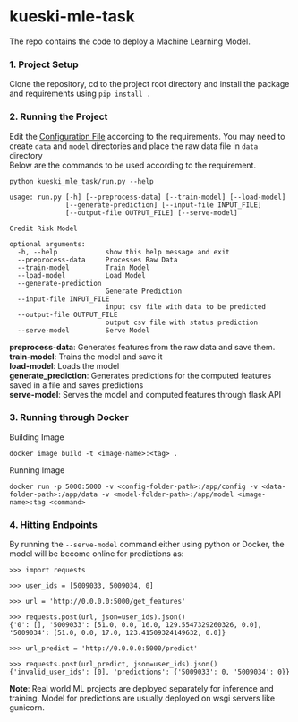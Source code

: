 # kueski-mle-task
The repo contains the code to deploy a Machine Learning Model.

### 1. Project Setup
Clone the repository, cd to the project root directory and install the package and requirements using `pip install .`

### 2. Running the Project
Edit the [Configuration File](config/config.yaml) according to the requirements.
You may need to create `data` and `model` directories and place the raw data file in `data` directory <br>
Below are the commands to be used according to the requirement.
```
python kueski_mle_task/run.py --help
```
```
usage: run.py [-h] [--preprocess-data] [--train-model] [--load-model]
              [--generate-prediction] [--input-file INPUT_FILE]
              [--output-file OUTPUT_FILE] [--serve-model]

Credit Risk Model

optional arguments:
  -h, --help            show this help message and exit
  --preprocess-data     Processes Raw Data
  --train-model         Train Model
  --load-model          Load Model
  --generate-prediction
                        Generate Prediction
  --input-file INPUT_FILE
                        input csv file with data to be predicted
  --output-file OUTPUT_FILE
                        output csv file with status prediction
  --serve-model         Serve Model

```
**preprocess-data**: Generates features from the raw data and save them.<br>
**train-model**: Trains the model and save it<br>
**load-model**: Loads the model <br>
**generate_prediction**: Generates predictions for the computed features saved in a file and saves predictions<br>
**serve-model**: Serves the model and computed features through flask API

### 3. Running through Docker

Building Image
```
docker image build -t <image-name>:<tag> .
```
Running Image
```
docker run -p 5000:5000 -v <config-folder-path>:/app/config -v <data-folder-path>:/app/data -v <model-folder-path>:/app/model <image-name>:tag <command>
```

### 4. Hitting Endpoints
By running the `--serve-model` command either using python or Docker, the model will be become online for predictions as:
```
>>> import requests

>>> user_ids = [5009033, 5009034, 0]

>>> url = 'http://0.0.0.0:5000/get_features'

>>> requests.post(url, json=user_ids).json()
{'0': [], '5009033': [51.0, 0.0, 16.0, 129.5547329260326, 0.0], '5009034': [51.0, 0.0, 17.0, 123.41509324149632, 0.0]}

>>> url_predict = 'http://0.0.0.0:5000/predict'

>>> requests.post(url_predict, json=user_ids).json()
{'invalid_user_ids': [0], 'predictions': {'5009033': 0, '5009034': 0}}
```

**Note**: Real world ML projects are deployed separately for inference and training. Model for predictions are usually deployed on wsgi servers like gunicorn.